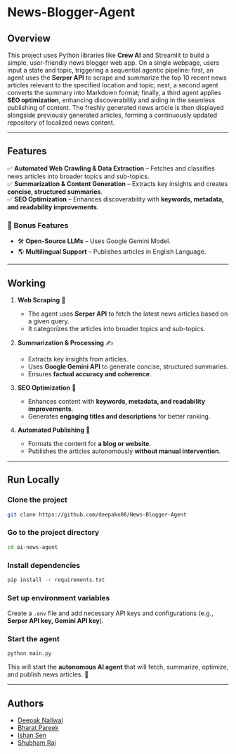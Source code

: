 # News-Blogger-Agent

## Overview  
This project uses Python libraries like **Crew AI** and Streamlit to build a simple, user-friendly news blogger web app. On a single webpage, users input a state and topic, triggering a sequential agentic pipeline: first, an agent uses the **Serper API** to scrape and summarize the top 10 recent news articles relevant to the specified location and topic; next, a second agent converts the summary into Markdown format; finally, a third agent applies **SEO optimization**, enhancing discoverability and aiding in the seamless publishing of content. The freshly generated news article is then displayed alongside previously generated articles, forming a continuously updated repository of localized news content.

---

## Features  
✅ **Automated Web Crawling & Data Extraction** – Fetches and classifies news articles into broader topics and sub-topics.  
✅ **Summarization & Content Generation** – Extracts key insights and creates **concise, structured summaries**.  
✅ **SEO Optimization** – Enhances discoverability with **keywords, metadata, and readability improvements**.   

### 🚀 Bonus Features  
- 🛠 **Open-Source LLMs** – Uses Google Gemini Model.  
- 🌎 **Multilingual Support** – Publishes articles in English Language.  
---
## Working 
1. **Web Scraping** 📰  
   - The agent uses **Serper API** to fetch the latest news articles based on a given query.  
   - It categorizes the articles into broader topics and sub-topics.  

2. **Summarization & Processing** ✍️  
   - Extracts key insights from articles.  
   - Uses **Google Gemini API** to generate concise, structured summaries.  
   - Ensures **factual accuracy and coherence**.  

3. **SEO Optimization** 🚀  
   - Enhances content with **keywords, metadata, and readability improvements**.  
   - Generates **engaging titles and descriptions** for better ranking.
4. **Automated Publishing** 📢  
   - Formats the content for **a blog or website**.  
   - Publishes the articles autonomously **without manual intervention**.
---

## Run Locally  
### Clone the project  
```bash
git clone https://github.com/deepakn08/News-Blogger-Agent
```  

### Go to the project directory  
```bash
cd ai-news-agent
```  

### Install dependencies  
```bash
pip install -r requirements.txt
```  

### Set up environment variables  
Create a `.env` file and add necessary API keys and configurations (e.g., **Serper API key, Gemini API key**).  

### Start the agent  
```bash
python main.py
```  
This will start the **autonomous AI agent** that will fetch, summarize, optimize, and publish news articles. 🚀    

---

## Authors
- [Deepak Nailwal](https://www.github.com/deepakn08)
- [Bharat Pareek](https://www.github.com/bharatpareek2)
- [Ishan Sen](https://www.github.com/Orphic-Vis)
- [Shubham Raj](https://www.github.com/marvelraj25)
